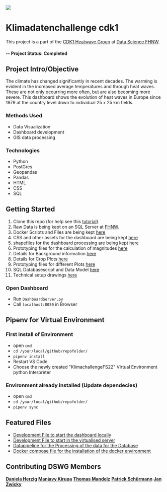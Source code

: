 ![](https://github.com/tmandelz/KlimaChallengeFS22/banner.png) 
# Klimadatenchallenge cdk1
This project is a part of the [CDK1 Heatwave Group](http://v000727.edu.ds.fhnw.ch/) at [Data Science FHNW](https://www.fhnw.ch/en/degree-programmes/engineering/bsc-data-science).

#### -- Project Status: Completed

## Project Intro/Objective
The climate has changed significantly in recent decades. The warming is evident in the increased average temperatures and through heat waves. These are not only occurring more often, but are also becoming more severe. This dashboard shows the evolution of heat waves in Europe since 1979 at the country level down to individual 25 x 25 km fields.

### Methods Used
* Data Visualization
* Dashboard development
* GIS data processing

### Technologies
* Python
* PostGres
* Geopandas
* Pandas
* HTML
* CSS
* SQL

## Getting Started
1. Clone this repo (for help see this [tutorial](https://help.github.com/articles/cloning-a-repository/)).
2. Raw Data is being kept on an SQL Server at [FHNW](v000727.edu.ds.fhnw.ch).    
3. Docker Scripts and Files are being kept [here](Docker)
4. CSS and other assets for the dashboard are being kept [here](assets)
5. shapefiles for the dashboard processing are being kept [here](grid)
6. Prototyping files for the calculation of magnitudes [here](Calculate_Magnitude)
7. Details for Background information [here](Hintergrundinfos)
8. Details for Crop Plots [here](Landwirtschaft_Plot)
9. Prototyping files for different Plots [here](Plots)
10. SQL Databasescript and Data Model [here](SQL)
11. Technical setup drawings [here](TechnicalSetup)

### Open Dashboard
- Run `DashboardServer.py`
- Call `localhost:8050` in Browser

## Pipenv for Virtual Environment
### First install of Environment

- open `cmd`
- `cd /your/local/github/repofolder/`
- `pipenv install`
- Restart VS Code
- Choose the newly created "KlimachallengeFS22" Virtual Environment python Interpreter

### Environment already installed (Update dependecies)
- open `cmd`
- `cd /your/local/github/repofolder/`
- `pipenv sync` 

## Featured Files
* [Development File to start the dashboard locally](DashboardServer-Development.py)
* [Development File to start in the virtualised server](DashboardServer.py)
* [Datapipeline for the Processing of the data for the Database](Datapipeline.py)
* [Docker compose file for the installation of the docker environment](docker-compose.yaml)


## Contributing DSWG Members
**[Daniela Herzig](https://github.com/dcherzig)**
**[Manjavy Kirupa](https://github.com/Manjavy)**
**[Thomas Mandelz](https://github.com/tmandelz)**
**[Patrick Schürmann](https://github.com/patschue)**
**[Jan Zwicky](https://github.com/swiggy123)**
